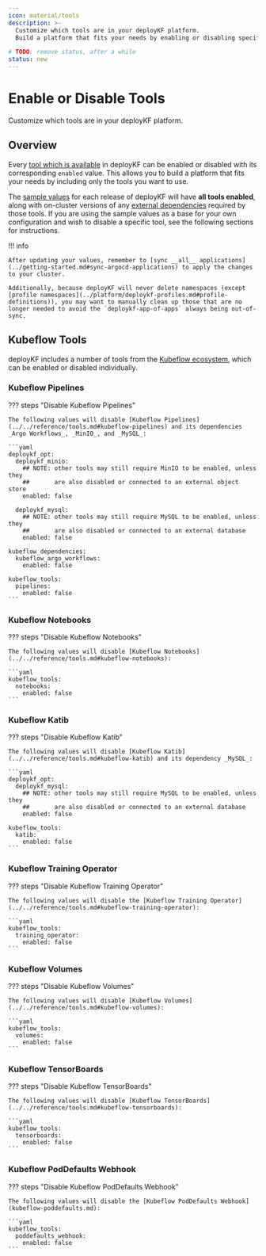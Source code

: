 ```yaml
---
icon: material/tools
description: >-
  Customize which tools are in your deployKF platform.
  Build a platform that fits your needs by enabling or disabling specific tools.

# TODO: remove status, after a while
status: new
---
```


# Enable or Disable Tools

Customize which tools are in your deployKF platform.

## Overview

Every [tool which is available](../../reference/tools.md) in deployKF can be enabled or disabled with its corresponding `enabled` value.
This allows you to build a platform that fits your needs by including only the tools you want to use.

The [sample values](../values.md#sample-values) for each release of deployKF will have __all tools enabled__, along with on-cluster versions of any [external dependencies](../external-dependencies.md) required by those tools.
If you are using the sample values as a base for your own configuration and wish to disable a specific tool, see the following sections for instructions.

!!! info

    After updating your values, remember to [sync __all__ applications](../getting-started.md#sync-argocd-applications) to apply the changes to your cluster.
    
    Additionally, because deployKF will never delete namespaces (except [profile namespaces](../platform/deploykf-profiles.md#profile-definitions)), you may want to manually clean up those that are no longer needed to avoid the `deploykf-app-of-apps` always being out-of-sync.

## Kubeflow Tools

deployKF includes a number of tools from the [Kubeflow ecosystem](../../reference/tools.md#kubeflow-ecosystem), which can be enabled or disabled individually.

### Kubeflow Pipelines

??? steps "Disable Kubeflow Pipelines"
    
    The following values will disable [Kubeflow Pipelines](../../reference/tools.md#kubeflow-pipelines) and its dependencies _Argo Workflows_, _MinIO_, and _MySQL_:

    ```yaml
    deploykf_opt:
      deploykf_minio:
        ## NOTE: other tools may still require MinIO to be enabled, unless they
        ##       are also disabled or connected to an external object store
        enabled: false
      
      deploykf_mysql:
        ## NOTE: other tools may still require MySQL to be enabled, unless they
        ##       are also disabled or connected to an external database
        enabled: false
    
    kubeflow_dependencies:
      kubeflow_argo_workflows:
        enabled: false
    
    kubeflow_tools:
      pipelines:
        enabled: false
    ```

### Kubeflow Notebooks

??? steps "Disable Kubeflow Notebooks"

    The following values will disable [Kubeflow Notebooks](../../reference/tools.md#kubeflow-notebooks):

    ```yaml
    kubeflow_tools:
      notebooks:
        enabled: false
    ```

### Kubeflow Katib

??? steps "Disable Kubeflow Katib"

    The following values will disable [Kubeflow Katib](../../reference/tools.md#kubeflow-katib) and its dependency _MySQL_:
    
    ```yaml
    deploykf_opt: 
      deploykf_mysql:
        ## NOTE: other tools may still require MySQL to be enabled, unless they
        ##       are also disabled or connected to an external database
        enabled: false
    
    kubeflow_tools:
      katib:
        enabled: false
    ```

### Kubeflow Training Operator

??? steps "Disable Kubeflow Training Operator"

    The following values will disable the [Kubeflow Training Operator](../../reference/tools.md#kubeflow-training-operator):

    ```yaml
    kubeflow_tools:
      training_operator:
        enabled: false
    ```

### Kubeflow Volumes

??? steps "Disable Kubeflow Volumes"

    The following values will disable [Kubeflow Volumes](../../reference/tools.md#kubeflow-volumes):

    ```yaml
    kubeflow_tools:
      volumes:
        enabled: false
    ```

### Kubeflow TensorBoards

??? steps "Disable Kubeflow TensorBoards"

    The following values will disable [Kubeflow TensorBoards](../../reference/tools.md#kubeflow-tensorboards):

    ```yaml
    kubeflow_tools:
      tensorboards:
        enabled: false
    ```

### Kubeflow PodDefaults Webhook

??? steps "Disable Kubeflow PodDefaults Webhook"

    The following values will disable the [Kubeflow PodDefaults Webhook](kubeflow-poddefaults.md):

    ```yaml
    kubeflow_tools:
      poddefaults_webhook:
        enabled: false
    ```